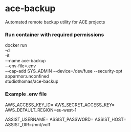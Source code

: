 # ace-backup

Automated remote backup utility for ACE projects

### Run container with required permissions

  docker run \
    -d \
    -it \
    --name ace-backup \
    --env-file=.env \
    --cap-add SYS_ADMIN --device=/dev/fuse --security-opt apparmor:unconfined \
    studiothomas/ace-backup

### Example .env file

  AWS_ACCESS_KEY_ID=
  AWS_SECRET_ACCESS_KEY=
  AWS_DEFAULT_REGION=eu-west-1

  ASSIST_USERNAME=
  ASSIST_PASSWORD=
  ASSIST_HOST=
  ASSIST_DIR=/mnt/vol1
